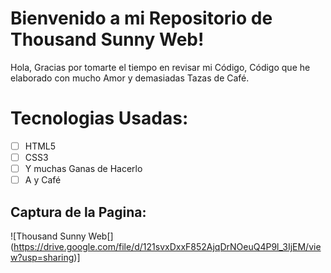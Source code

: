 ﻿# Bienvenido a mi Repositorio de Thousand Sunny Web!

Hola, Gracias por tomarte el tiempo en revisar mi Código, Código que he elaborado con mucho Amor y demasiadas Tazas de Café.


# Tecnologias Usadas:

 - [ ] HTML5
 - [ ] CSS3
 - [ ] Y muchas Ganas de Hacerlo
 - [ ] A y Café

## Captura de la Pagina:
![Thousand Sunny Web[\](https://drive.google.com/file/d/121svxDxxF852AjqDrNOeuQ4P9l_3IjEM/view?usp=sharing)]



